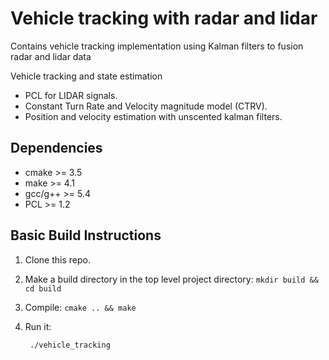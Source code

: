 # Vehicle tracking with radar and lidar
Contains vehicle tracking implementation using Kalman filters to fusion radar and lidar data

Vehicle tracking and state estimation
- PCL for LIDAR signals.
- Constant Turn Rate and Velocity magnitude model (CTRV).
- Position and velocity estimation with unscented kalman filters.


## Dependencies
* cmake >= 3.5
* make >= 4.1 
* gcc/g++ >= 5.4
* PCL >= 1.2


## Basic Build Instructions

1. Clone this repo.
2. Make a build directory in the top level project directory: `mkdir build && cd build`
3. Compile: `cmake .. && make`
4. Run it:

		./vehicle_tracking

